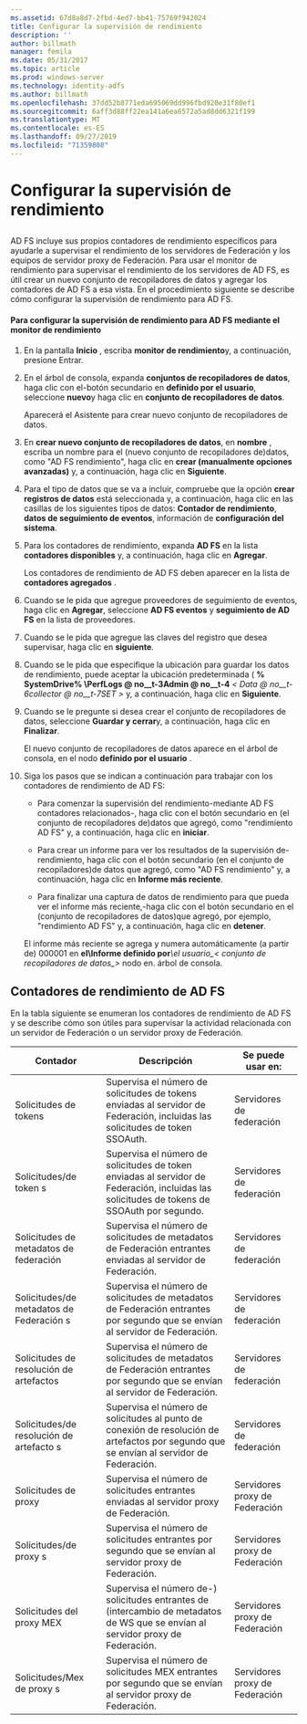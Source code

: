 ```yaml
---
ms.assetid: 67d8a8d7-2fbd-4ed7-bb41-75769f942024
title: Configurar la supervisión de rendimiento
description: ''
author: billmath
manager: femila
ms.date: 05/31/2017
ms.topic: article
ms.prod: windows-server
ms.technology: identity-adfs
ms.author: billmath
ms.openlocfilehash: 37dd52b8771eda695069dd996fbd920e31f80ef1
ms.sourcegitcommit: 6aff3d88ff22ea141a6ea6572a5ad8dd6321f199
ms.translationtype: MT
ms.contentlocale: es-ES
ms.lasthandoff: 09/27/2019
ms.locfileid: "71359808"
---
```

# <a name="configure-performance-monitoring"></a>Configurar la supervisión de rendimiento
  
## <a name="bkmk_ConfigurePerfMon"></a>  
AD FS incluye sus propios contadores de rendimiento específicos para ayudarle a supervisar el rendimiento de los servidores de Federación y los equipos de servidor proxy de Federación. Para usar el monitor de rendimiento para supervisar el rendimiento de los servidores de AD FS, es útil crear un nuevo conjunto de recopiladores de datos y agregar los contadores de AD FS a esa vista. En el procedimiento siguiente se describe cómo configurar la supervisión de rendimiento para AD FS.  
  
#### <a name="to-configure-performance-monitoring-for-ad-fs-using-performance-monitor"></a>Para configurar la supervisión de rendimiento para AD FS mediante el monitor de rendimiento  
  
1. En la pantalla **Inicio** , escriba **monitor de rendimiento**y, a continuación, presione Entrar.  
  
2. En el árbol de consola, expanda **conjuntos de recopiladores de datos**, haga clic con el\-botón secundario en **definido por el usuario**, seleccione **nuevo**y haga clic en **conjunto de recopiladores de datos**.  
  
   Aparecerá el Asistente para crear nuevo conjunto de recopiladores de datos.  
  
3. En **crear nuevo conjunto de recopiladores de datos**, en **nombre** , escriba un nombre para el \(nuevo conjunto de recopiladores de\)datos, como "AD FS rendimiento", haga clic en **crear \(manualmente opciones avanzadas\)** y, a continuación, haga clic en  **Siguiente**.  
  
4. Para el tipo de datos que se va a incluir, compruebe que la opción **crear registros de datos** está seleccionada y, a continuación, haga clic en las casillas de los siguientes tipos de datos: **Contador de rendimiento**, **datos de seguimiento de eventos**, información de **configuración del sistema**.  
  
5. Para los contadores de rendimiento, expanda **AD FS** en la lista **contadores disponibles** y, a continuación, haga clic en **Agregar**.  
  
   Los contadores de rendimiento de AD FS deben aparecer en la lista de **contadores agregados** .  
  
6. Cuando se le pida que agregue proveedores de seguimiento de eventos, haga clic en **Agregar**, seleccione **AD FS eventos** y **seguimiento de AD FS** en la lista de proveedores.  
  
7. Cuando se le pida que agregue las claves del registro que desea supervisar, haga clic en **siguiente**.  
  
8. Cuando se le pida que especifique la ubicación para guardar los datos de rendimiento, puede aceptar la ubicación predeterminada \( **% SystemDrive% \\PerfLogs @ no__t-3Admin @ no__t-4** _< Data @ no__t-6collector @ no__t-7SET >_ y, a continuación, haga clic en **Siguiente**.  
  
9. Cuando se le pregunte si desea crear el conjunto de recopiladores de datos, seleccione **Guardar y cerrar**y, a continuación, haga clic en **Finalizar**.  
  
    El nuevo conjunto de recopiladores de datos aparece en el árbol de consola, en el nodo **definido por el usuario** .  
  
10. Siga los pasos que se indican a continuación para trabajar con los contadores de rendimiento de AD FS:  
  
    -   Para comenzar la supervisión del rendimiento\-mediante AD FS contadores relacionados\-, haga clic con el botón secundario en \(el conjunto de recopiladores de\)datos que agregó, como "rendimiento AD FS" y, a continuación, haga clic en **iniciar**.  
  
    -   Para crear un informe para ver los resultados de la supervisión de\-rendimiento, haga clic con el botón secundario \(en el conjunto de recopiladores\)de datos que agregó, como "AD FS rendimiento" y, a continuación, haga clic en **Informe más reciente**.  
  
    -   Para finalizar una captura de datos de rendimiento para que pueda ver el informe más reciente,\-haga clic con el botón secundario en el \(conjunto de recopiladores de datos\)que agregó, por ejemplo, "rendimiento AD FS" y, a continuación, haga clic en **detener**.  
  
    El informe más reciente se agrega y numera automáticamente \(a partir de\) 000001 en **el\\Informe definido por**<em>\\el usuario\_< conjunto de recopiladores de datos\_></em> nodo en. árbol de consola.  
  
## <a name="ad-fs-performance-counters"></a>Contadores de rendimiento de AD FS  
En la tabla siguiente se enumeran los contadores de rendimiento de AD FS y se describe cómo son útiles para supervisar la actividad relacionada con un servidor de Federación o un servidor proxy de Federación.  
  
|Contador|Descripción|Se puede usar en: 
|-----------|---------------|------------------- 
|Solicitudes de tokens|Supervisa el número de solicitudes de tokens enviadas al servidor de Federación, incluidas las solicitudes de token SSOAuth.|Servidores de federación 
|Solicitudes\/de token s|Supervisa el número de solicitudes de token enviadas al servidor de Federación, incluidas las solicitudes de tokens de SSOAuth por segundo.|Servidores de federación  
|Solicitudes de metadatos de federación|Supervisa el número de solicitudes de metadatos de Federación entrantes enviadas al servidor de Federación.|Servidores de federación  
|Solicitudes\/de metadatos de Federación s|Supervisa el número de solicitudes de metadatos de Federación entrantes por segundo que se envían al servidor de Federación.|Servidores de federación  
|Solicitudes de resolución de artefactos|Supervisa el número de solicitudes de metadatos de Federación entrantes por segundo que se envían al servidor de Federación.|Servidores de federación  
|Solicitudes\/de resolución de artefacto s|Supervisa el número de solicitudes al punto de conexión de resolución de artefactos por segundo que se envían al servidor de Federación.|Servidores de federación  
|Solicitudes de proxy|Supervisa el número de solicitudes entrantes enviadas al servidor proxy de Federación.|Servidores proxy de Federación  
|Solicitudes\/de proxy s|Supervisa el número de solicitudes entrantes por segundo que se envían al servidor proxy de Federación.|Servidores proxy de Federación  
|Solicitudes del proxy MEX|Supervisa el número de\-\) solicitudes entrantes de \(intercambio de metadatos de WS que se envían al servidor proxy de Federación.|Servidores proxy de Federación 
|Solicitudes\/Mex de proxy s|Supervisa el número de solicitudes MEX entrantes por segundo que se envían al servidor proxy de Federación.|Servidores proxy de Federación  
  

